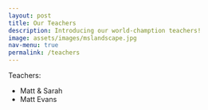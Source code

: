 ```yaml
---
layout: post
title: Our Teachers
description: Introducing our world-chamption teachers!
image: assets/images/mslandscape.jpg
nav-menu: true
permalink: /teachers
---
```


Teachers:

- Matt & Sarah
- Matt Evans
